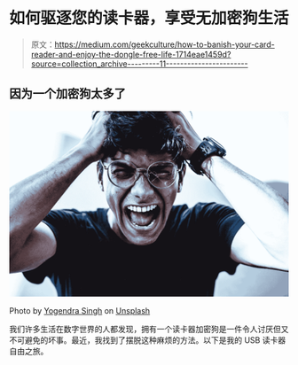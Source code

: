 # 如何驱逐您的读卡器，享受无加密狗生活

> 原文：<https://medium.com/geekculture/how-to-banish-your-card-reader-and-enjoy-the-dongle-free-life-1714eae1459d?source=collection_archive---------11----------------------->

## 因为一个加密狗太多了

![](img/7dc5dbcbd70036944bc226378f75bb74.png)

Photo by [Yogendra Singh](https://unsplash.com/@yogendras31?utm_source=medium&utm_medium=referral) on [Unsplash](https://unsplash.com?utm_source=medium&utm_medium=referral)

我们许多生活在数字世界的人都发现，拥有一个读卡器加密狗是一件令人讨厌但又不可避免的坏事。最近，我找到了摆脱这种麻烦的方法。以下是我的 USB 读卡器自由之旅。